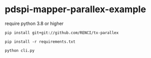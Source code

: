 # pdspi-mapper-parallex-example

require python 3.8 or higher

```
pip install git+git://github.com/RENCI/tx-parallex
```

```
pip install -r requirements.txt
```

```
python cli.py
```
